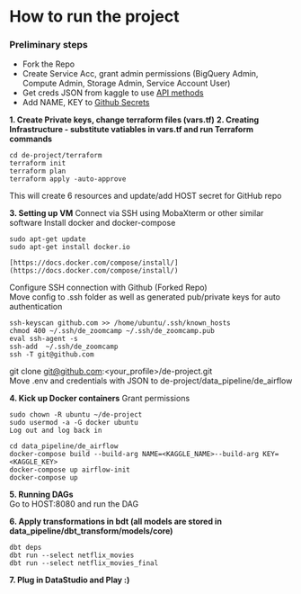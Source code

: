 # How to run the project

### Preliminary steps
* Fork the Repo  
* Create Service Acc, grant admin permissions (BigQuery Admin, Compute Admin, Storage Admin, Service Account User)  
* Get creds JSON from kaggle to use [API methods](https://www.kaggle.com/docs/api) 
* Add NAME, KEY to [Github Secrets](https://docs.github.com/en/actions/security-guides/encrypted-secrets)  

**1. Create Private keys, change terraform files (vars.tf)**
**2. Creating Infrastructure - substitute vatiables in vars.tf and run Terraform commands**
```
cd de-project/terraform
terraform init
terraform plan
terraform apply -auto-approve
```
This will create 6 resources and update/add HOST secret for GitHub repo  

**3. Setting up VM**
Connect via SSH using MobaXterm or other similar software
Install docker and docker-compose
```
sudo apt-get update
sudo apt-get install docker.io

[https://docs.docker.com/compose/install/](https://docs.docker.com/compose/install/)
```

Configure SSH connection with Github (Forked Repo)  
Move config to .ssh folder as well as generated pub/private keys for auto authentication
```
ssh-keyscan github.com >> /home/ubuntu/.ssh/known_hosts
chmod 400 ~/.ssh/de_zoomcamp ~/.ssh/de_zoomcamp.pub
eval ssh-agent -s
ssh-add  ~/.ssh/de_zoomcamp
ssh -T git@github.com
```

git clone [git@github.com](mailto:git@github.com):<your_profile>/de-project.git  
Move .env and credentials with JSON to de-project/data_pipeline/de_airflow  

**4. Kick up Docker containers**
Grant permissions  
```
sudo chown -R ubuntu ~/de-project
sudo usermod -a -G docker ubuntu
Log out and log back in
```
```
cd data_pipeline/de_airflow
docker-compose build --build-arg NAME=<KAGGLE_NAME>--build-arg KEY=<KAGGLE_KEY>
docker-compose up airflow-init
docker-compose up
```
**5. Running DAGs**  
Go to HOST:8080 and run the DAG

**6. Apply transformations in bdt (all models are stored in data_pipeline/dbt_transform/models/core)**
```
dbt deps
dbt run --select netflix_movies
dbt run --select netflix_movies_final
```

**7. Plug in DataStudio and Play :)**  






